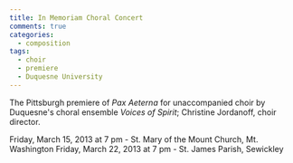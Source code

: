 ```yaml
---
title: In Memoriam Choral Concert
comments: true
categories: 
  - composition
tags:
  - choir
  - premiere
  - Duquesne University
---
```

The Pittsburgh premiere of _Pax Aeterna_ for unaccompanied choir by Duquesne's choral ensemble _Voices of Spirit_; Christine Jordanoff, choir director.

Friday, March 15, 2013 at 7 pm - St. Mary of the Mount Church, Mt. Washington
Friday, March 22, 2013 at 7 pm - St. James Parish, Sewickley

